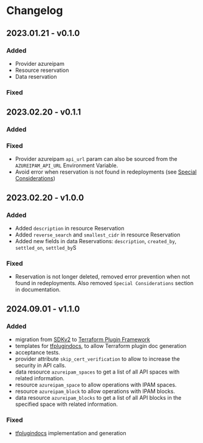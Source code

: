 # Changelog

## 2023.01.21 - v0.1.0

### Added
+ Provider azureipam
+ Resource reservation
+ Data reservation

### Fixed


## 2023.02.20 - v0.1.1

### Added

### Fixed
+ Provider azureipam `api_url` param can also be sourced from the `AZUREIPAM_API_URL` Environment Variable.
+ Avoid error when reservation is not found in redeployments (see [Special Considerations](https://registry.terraform.io/providers/XtratusCloud/azureipam/latest/docs#special-considerations))



## 2023.02.20 - v1.0.0

### Added
+ Added `description` in resource Reservation
+ Added `reverse_search` and `smallest_cidr` in resource Reservation
+ Added new fields in data Reservations: `description`, `created_by`, `settled_on`, `settled_by`S

### Fixed
+ Reservation is not longer deleted, removed error prevention when not found in redeployments. Also removed `Special Considerations` section in documentation.


## 2024.09.01 - v1.1.0
### Added
+ migration from [SDKv2](https://developer.hashicorp.com/terraform/plugin/sdkv2) to [Terraform Plugin Framework](https://developer.hashicorp.com/terraform/plugin/framework)
+ templates for [tfplugindocs](https://github.com/hashicorp/terraform-plugin-docs), to allow Terraform plugin doc generation
+ acceptance tests.
+ provider attribute `skip_cert_verification` to allow to increase the security in API calls.
+ data resource `azureipam_spaces` to get a list of all API spaces with related information.
+ resource `azureipam_space` to allow operations with IPAM spaces.
+ resource `azureipam_block` to allow operations with IPAM blocks.
+ data resource `azureipam_blocks` to get a list of all API blocks in the specified space with related information.


### Fixed
+ [tfplugindocs](https://github.com/hashicorp/terraform-plugin-docs) implementation and generation